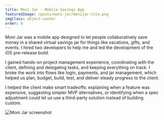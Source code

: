 ```yaml
---
title: Moni Jar - Mobile Savings App
featuredImage: /posts/moni-jar/monijar-tile.png
imgClass: object-center
order: 9
---
```


Moni Jar was a mobile app designed to let people collaboratively save money in a shared virtual savings jar for things like vacations, gifts, and events. I hired two developers to help me and led the development of the iOS pre-release build.

I gained hands-on project management experience, coordinating with the client, defining and delegating tasks, and keeping everything on track. I broke the work into flows like login, payments, and jar management, which helped us plan, budget, build, test, and deliver steady progress to the client.

I helped the client make smart tradeoffs: explaining when a feature was expensive, suggesting simpler MVP alternatives, or identifying when a spec adjustment could let us use a third-party solution instead of building custom.

<img alt="Moni Jar screenshot" src="/posts/moni-jar/monijar-tile.png" />
